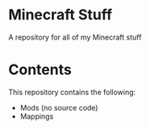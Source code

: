 # Minecraft Stuff
A repository for all of my Minecraft stuff

# Contents
This repository contains the following:
- Mods (no source code)
- Mappings
